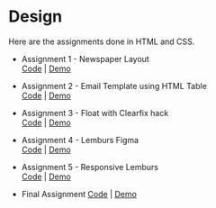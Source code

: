 # Design
Here are the assignments done in HTML and CSS.

- Assignment 1 - Newspaper Layout    
[Code](assignment-1/) | [Demo](https://coderushnepal.github.io/KritiPrajapati/design/assignment-1/)

- Assignment 2 - Email Template using HTML Table    
[Code](assignment-2/) | [Demo](https://coderushnepal.github.io/KritiPrajapati/design/assignment-2/)

- Assignment 3 - Float with Clearfix hack   
[Code](assignment-3/) | [Demo](https://coderushnepal.github.io/KritiPrajapati/design/assignment-3/)

- Assignment 4 - Lemburs Figma   
[Code](assignment-4/) | [Demo](https://coderushnepal.github.io/KritiPrajapati/design/assignment-4/)

- Assignment 5 - Responsive Lemburs  
[Code](assignment-5/) | [Demo](https://coderushnepal.github.io/KritiPrajapati/design/assignment-5/)

- Final Assignment
[Code](final-assignment/) | [Demo](https://coderushnepal.github.io/KritiPrajapati/design/final-assignment/)